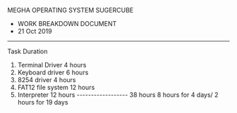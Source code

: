 
MEGHA OPERATING SYSTEM SUGERCUBE
 - WORK BREAKDOWN DOCUMENT
 - 21 Oct 2019

------------------------------------------------------------------------------

   Task																Duration				

1. Terminal Driver													4 hours
2. Keyboard driver													6 hours
3. 8254 driver														4 hours
4. FAT12 file system												12 hours
5. Interpreter														12 hours
															------------------
																	38 hours
															8 hours for 4 days/
															2 hours for 19 days
